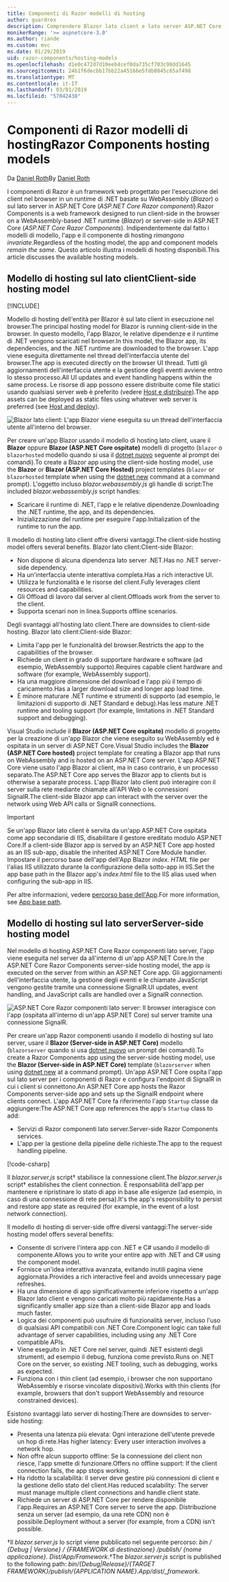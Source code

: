```yaml
---
title: Componenti di Razor modelli di hosting
author: guardrex
description: Comprendere Blazor lato client e lato server ASP.NET Core Razor componenti modelli di hosting.
monikerRange: '>= aspnetcore-3.0'
ms.author: riande
ms.custom: mvc
ms.date: 01/29/2019
uid: razor-components/hosting-models
ms.openlocfilehash: d1e0c472d7d10eeb4cef0da735cf703c98dd1645
ms.sourcegitcommit: 24b1f6decbb17bb22a45166e5fdb0845c65af498
ms.translationtype: MT
ms.contentlocale: it-IT
ms.lasthandoff: 03/01/2019
ms.locfileid: "57042438"
---
```

# <a name="razor-components-hosting-models"></a><span data-ttu-id="ecbac-103">Componenti di Razor modelli di hosting</span><span class="sxs-lookup"><span data-stu-id="ecbac-103">Razor Components hosting models</span></span>

<span data-ttu-id="ecbac-104">Da [Daniel Roth](https://github.com/danroth27)</span><span class="sxs-lookup"><span data-stu-id="ecbac-104">By [Daniel Roth](https://github.com/danroth27)</span></span>

<span data-ttu-id="ecbac-105">I componenti di Razor è un framework web progettato per l'esecuzione del client nel browser in un runtime di .NET basate su WebAssembly (*Blazor*) o sul lato server in ASP.NET Core (*ASP.NET Core Razor componenti*).</span><span class="sxs-lookup"><span data-stu-id="ecbac-105">Razor Components is a web framework designed to run client-side in the browser on a WebAssembly-based .NET runtime (*Blazor*) or server-side in ASP.NET Core (*ASP.NET Core Razor Components*).</span></span> <span data-ttu-id="ecbac-106">Indipendentemente dal fatto i modelli di modello, l'app e il componente di hosting *rimangono invariate*.</span><span class="sxs-lookup"><span data-stu-id="ecbac-106">Regardless of the hosting model, the app and component models *remain the same*.</span></span> <span data-ttu-id="ecbac-107">Questo articolo illustra i modelli di hosting disponibili.</span><span class="sxs-lookup"><span data-stu-id="ecbac-107">This article discusses the available hosting models.</span></span>

## <a name="client-side-hosting-model"></a><span data-ttu-id="ecbac-108">Modello di hosting sul lato client</span><span class="sxs-lookup"><span data-stu-id="ecbac-108">Client-side hosting model</span></span>

[!INCLUDE[](~/includes/razor-components-preview-notice.md)]

<span data-ttu-id="ecbac-109">Modello di hosting dell'entità per Blazor è sul lato client in esecuzione nel browser.</span><span class="sxs-lookup"><span data-stu-id="ecbac-109">The principal hosting model for Blazor is running client-side in the browser.</span></span> <span data-ttu-id="ecbac-110">In questo modello, l'app Blazor, le relative dipendenze e il runtime di .NET vengono scaricati nel browser.</span><span class="sxs-lookup"><span data-stu-id="ecbac-110">In this model, the Blazor app, its dependencies, and the .NET runtime are downloaded to the browser.</span></span> <span data-ttu-id="ecbac-111">L'app viene eseguita direttamente nel thread dell'interfaccia utente del browser.</span><span class="sxs-lookup"><span data-stu-id="ecbac-111">The app is executed directly on the browser UI thread.</span></span> <span data-ttu-id="ecbac-112">Tutti gli aggiornamenti dell'interfaccia utente e la gestione degli eventi avviene entro lo stesso processo.</span><span class="sxs-lookup"><span data-stu-id="ecbac-112">All UI updates and event handling happens within the same process.</span></span> <span data-ttu-id="ecbac-113">Le risorse di app possono essere distribuite come file statici usando qualsiasi server web è preferito (vedere [Host e distribuire](xref:host-and-deploy/razor-components/index)).</span><span class="sxs-lookup"><span data-stu-id="ecbac-113">The app assets can be deployed as static files using whatever web server is preferred (see [Host and deploy](xref:host-and-deploy/razor-components/index)).</span></span>

![Blazor lato client: L'app Blazor viene eseguita su un thread dell'interfaccia utente all'interno del browser.](hosting-models/_static/client-side.png)

<span data-ttu-id="ecbac-115">Per creare un'app Blazor usando il modello di hosting lato client, usare il **Blazor** oppure **Blazor (ASP.NET Core ospitate)** modelli di progetto (`blazor` o `blazorhosted` modello quando si usa il [dotnet nuovo](/dotnet/core/tools/dotnet-new) seguente al prompt dei comandi).</span><span class="sxs-lookup"><span data-stu-id="ecbac-115">To create a Blazor app using the client-side hosting model, use the **Blazor** or **Blazor (ASP.NET Core Hosted)** project templates (`blazor` or `blazorhosted` template when using the [dotnet new](/dotnet/core/tools/dotnet-new) command at a command prompt).</span></span> <span data-ttu-id="ecbac-116">L'oggetto incluso *blazor.webassembly.js* gli handle di script:</span><span class="sxs-lookup"><span data-stu-id="ecbac-116">The included *blazor.webassembly.js* script handles:</span></span>

* <span data-ttu-id="ecbac-117">Scaricare il runtime di .NET, l'app e le relative dipendenze.</span><span class="sxs-lookup"><span data-stu-id="ecbac-117">Downloading the .NET runtime, the app, and its dependencies.</span></span>
* <span data-ttu-id="ecbac-118">Inizializzazione del runtime per eseguire l'app.</span><span class="sxs-lookup"><span data-stu-id="ecbac-118">Initialization of the runtime to run the app.</span></span>

<span data-ttu-id="ecbac-119">Il modello di hosting lato client offre diversi vantaggi.</span><span class="sxs-lookup"><span data-stu-id="ecbac-119">The client-side hosting model offers several benefits.</span></span> <span data-ttu-id="ecbac-120">Blazor lato client:</span><span class="sxs-lookup"><span data-stu-id="ecbac-120">Client-side Blazor:</span></span>

* <span data-ttu-id="ecbac-121">Non dispone di alcuna dipendenza lato server .NET.</span><span class="sxs-lookup"><span data-stu-id="ecbac-121">Has no .NET server-side dependency.</span></span>
* <span data-ttu-id="ecbac-122">Ha un'interfaccia utente interattiva completa.</span><span class="sxs-lookup"><span data-stu-id="ecbac-122">Has a rich interactive UI.</span></span>
* <span data-ttu-id="ecbac-123">Utilizza le funzionalità e le risorse del client.</span><span class="sxs-lookup"><span data-stu-id="ecbac-123">Fully leverages client resources and capabilities.</span></span>
* <span data-ttu-id="ecbac-124">Gli Offload di lavoro dal server al client.</span><span class="sxs-lookup"><span data-stu-id="ecbac-124">Offloads work from the server to the client.</span></span>
* <span data-ttu-id="ecbac-125">Supporta scenari non in linea.</span><span class="sxs-lookup"><span data-stu-id="ecbac-125">Supports offline scenarios.</span></span>

<span data-ttu-id="ecbac-126">Degli svantaggi all'hosting lato client.</span><span class="sxs-lookup"><span data-stu-id="ecbac-126">There are downsides to client-side hosting.</span></span> <span data-ttu-id="ecbac-127">Blazor lato client:</span><span class="sxs-lookup"><span data-stu-id="ecbac-127">Client-side Blazor:</span></span>

* <span data-ttu-id="ecbac-128">Limita l'app per le funzionalità del browser.</span><span class="sxs-lookup"><span data-stu-id="ecbac-128">Restricts the app to the capabilities of the browser.</span></span>
* <span data-ttu-id="ecbac-129">Richiede un client in grado di supportare hardware e software (ad esempio, WebAssembly supporto).</span><span class="sxs-lookup"><span data-stu-id="ecbac-129">Requires capable client hardware and software (for example, WebAssembly support).</span></span>
* <span data-ttu-id="ecbac-130">Ha una maggiore dimensione del download e l'app più il tempo di caricamento.</span><span class="sxs-lookup"><span data-stu-id="ecbac-130">Has a larger download size and longer app load time.</span></span>
* <span data-ttu-id="ecbac-131">È minore maturare .NET runtime e strumenti di supporto (ad esempio, le limitazioni di supporto di .NET Standard e debug).</span><span class="sxs-lookup"><span data-stu-id="ecbac-131">Has less mature .NET runtime and tooling support (for example, limitations in .NET Standard support and debugging).</span></span>

<span data-ttu-id="ecbac-132">Visual Studio include il **Blazor (ASP.NET Core ospitate)** modello di progetto per la creazione di un'app Blazor che viene eseguito su WebAssembly ed è ospitata in un server di ASP.NET Core.</span><span class="sxs-lookup"><span data-stu-id="ecbac-132">Visual Studio includes the **Blazor (ASP.NET Core hosted)** project template for creating a Blazor app that runs on WebAssembly and is hosted on an ASP.NET Core server.</span></span> <span data-ttu-id="ecbac-133">L'app ASP.NET Core viene usato l'app Blazor ai client, ma in caso contrario, è un processo separato.</span><span class="sxs-lookup"><span data-stu-id="ecbac-133">The ASP.NET Core app serves the Blazor app to clients but is otherwise a separate process.</span></span> <span data-ttu-id="ecbac-134">L'app Blazor lato client può interagire con il server sulla rete mediante chiamate all'API Web o le connessioni SignalR.</span><span class="sxs-lookup"><span data-stu-id="ecbac-134">The client-side Blazor app can interact with the server over the network using Web API calls or SignalR connections.</span></span>

> [!IMPORTANT]
> <span data-ttu-id="ecbac-135">Se un'app Blazor lato client è servita da un'app ASP.NET Core ospitata come app secondarie di IIS, disabilitare il gestore ereditato modulo ASP.NET Core.</span><span class="sxs-lookup"><span data-stu-id="ecbac-135">If a client-side Blazor app is served by an ASP.NET Core app hosted as an IIS sub-app, disable the inherited ASP.NET Core Module handler.</span></span> <span data-ttu-id="ecbac-136">Impostare il percorso base dell'app dell'App Blazor *index. HTML* file per l'alias IIS utilizzato durante la configurazione della sotto-app in IIS.</span><span class="sxs-lookup"><span data-stu-id="ecbac-136">Set the app base path in the Blazor app's *index.html* file to the IIS alias used when configuring the sub-app in IIS.</span></span>
>
> <span data-ttu-id="ecbac-137">Per altre informazioni, vedere [percorso base dell'App](xref:host-and-deploy/razor-components/index#app-base-path).</span><span class="sxs-lookup"><span data-stu-id="ecbac-137">For more information, see [App base path](xref:host-and-deploy/razor-components/index#app-base-path).</span></span>

## <a name="server-side-hosting-model"></a><span data-ttu-id="ecbac-138">Modello di hosting sul lato server</span><span class="sxs-lookup"><span data-stu-id="ecbac-138">Server-side hosting model</span></span>

<span data-ttu-id="ecbac-139">Nel modello di hosting ASP.NET Core Razor componenti lato server, l'app viene eseguita nel server da all'interno di un'app ASP.NET Core.</span><span class="sxs-lookup"><span data-stu-id="ecbac-139">In the ASP.NET Core Razor Components server-side hosting model, the app is executed on the server from within an ASP.NET Core app.</span></span> <span data-ttu-id="ecbac-140">Gli aggiornamenti dell'interfaccia utente, la gestione degli eventi e le chiamate JavaScript vengono gestite tramite una connessione SignalR.</span><span class="sxs-lookup"><span data-stu-id="ecbac-140">UI updates, event handling, and JavaScript calls are handled over a SignalR connection.</span></span>

![ASP.NET Core Razor componenti lato server: Il browser interagisce con l'app (ospitata all'interno di un'app ASP.NET Core) sul server tramite una connessione SignalR.](hosting-models/_static/server-side.png)

<span data-ttu-id="ecbac-142">Per creare un'app Razor componenti usando il modello di hosting sul lato server, usare il **Blazor (Server-side in ASP.NET Core)** modello (`blazorserver` quando si usa [dotnet nuovo](/dotnet/core/tools/dotnet-new) un prompt dei comandi).</span><span class="sxs-lookup"><span data-stu-id="ecbac-142">To create a Razor Components app using the server-side hosting model, use the **Blazor (Server-side in ASP.NET Core)** template (`blazorserver` when using [dotnet new](/dotnet/core/tools/dotnet-new) at a command prompt).</span></span> <span data-ttu-id="ecbac-143">Un'app ASP.NET Core ospita l'app sul lato server per i componenti di Razor e configura l'endpoint di SignalR in cui i client si connettono.</span><span class="sxs-lookup"><span data-stu-id="ecbac-143">An ASP.NET Core app hosts the Razor Components server-side app and sets up the SignalR endpoint where clients connect.</span></span> <span data-ttu-id="ecbac-144">L'app ASP.NET Core fa riferimento l'app `Startup` classe da aggiungere:</span><span class="sxs-lookup"><span data-stu-id="ecbac-144">The ASP.NET Core app references the app's `Startup` class to add:</span></span>

* <span data-ttu-id="ecbac-145">Servizi di Razor componenti lato server.</span><span class="sxs-lookup"><span data-stu-id="ecbac-145">Server-side Razor Components services.</span></span>
* <span data-ttu-id="ecbac-146">L'app per la gestione della pipeline delle richieste.</span><span class="sxs-lookup"><span data-stu-id="ecbac-146">The app to the request handling pipeline.</span></span>

[!code-csharp[](hosting-models/samples_snapshot/Startup.cs?highlight=5,27)]

<span data-ttu-id="ecbac-147">Il *blazor.server.js* script&dagger; stabilisce la connessione client.</span><span class="sxs-lookup"><span data-stu-id="ecbac-147">The *blazor.server.js* script&dagger; establishes the client connection.</span></span> <span data-ttu-id="ecbac-148">È responsabilità dell'app per mantenere e ripristinare lo stato di app in base alle esigenze (ad esempio, in caso di una connessione di rete persa).</span><span class="sxs-lookup"><span data-stu-id="ecbac-148">It's the app's responsibility to persist and restore app state as required (for example, in the event of a lost network connection).</span></span>

<span data-ttu-id="ecbac-149">Il modello di hosting di server-side offre diversi vantaggi:</span><span class="sxs-lookup"><span data-stu-id="ecbac-149">The server-side hosting model offers several benefits:</span></span>

* <span data-ttu-id="ecbac-150">Consente di scrivere l'intera app con .NET e C# usando il modello di componente.</span><span class="sxs-lookup"><span data-stu-id="ecbac-150">Allows you to write your entire app with .NET and C# using the component model.</span></span>
* <span data-ttu-id="ecbac-151">Fornisce un'idea interattiva avanzata, evitando inutili pagina viene aggiornata.</span><span class="sxs-lookup"><span data-stu-id="ecbac-151">Provides a rich interactive feel and avoids unnecessary page refreshes.</span></span>
* <span data-ttu-id="ecbac-152">Ha una dimensione di app significativamente inferiore rispetto a un'app Blazor lato client e vengono caricati molto più rapidamente.</span><span class="sxs-lookup"><span data-stu-id="ecbac-152">Has a significantly smaller app size than a client-side Blazor app and loads much faster.</span></span>
* <span data-ttu-id="ecbac-153">Logica dei componenti può usufruire di funzionalità server, incluso l'uso di qualsiasi API compatibili con .NET Core.</span><span class="sxs-lookup"><span data-stu-id="ecbac-153">Component logic can take full advantage of server capabilities, including using any .NET Core compatible APIs.</span></span>
* <span data-ttu-id="ecbac-154">Viene eseguito in .NET Core nel server, quindi .NET esistenti degli strumenti, ad esempio il debug, funziona come previsto.</span><span class="sxs-lookup"><span data-stu-id="ecbac-154">Runs on .NET Core on the server, so existing .NET tooling, such as debugging, works as expected.</span></span>
* <span data-ttu-id="ecbac-155">Funziona con i thin client (ad esempio, i browser che non supportano WebAssembly e risorse vincolate dispositivi).</span><span class="sxs-lookup"><span data-stu-id="ecbac-155">Works with thin clients (for example, browsers that don't support WebAssembly and resource constrained devices).</span></span>

<span data-ttu-id="ecbac-156">Esistono svantaggi lato server di hosting:</span><span class="sxs-lookup"><span data-stu-id="ecbac-156">There are downsides to server-side hosting:</span></span>

* <span data-ttu-id="ecbac-157">Presenta una latenza più elevata: Ogni interazione dell'utente prevede un hop di rete.</span><span class="sxs-lookup"><span data-stu-id="ecbac-157">Has higher latency: Every user interaction involves a network hop.</span></span>
* <span data-ttu-id="ecbac-158">Non offre alcun supporto offline: Se la connessione del client non riesce, l'app smette di funzionare.</span><span class="sxs-lookup"><span data-stu-id="ecbac-158">Offers no offline support: If the client connection fails, the app stops working.</span></span>
* <span data-ttu-id="ecbac-159">Ha ridotto la scalabilità: Il server deve gestire più connessioni di client e la gestione dello stato del client.</span><span class="sxs-lookup"><span data-stu-id="ecbac-159">Has reduced scalability: The server must manage multiple client connections and handle client state.</span></span>
* <span data-ttu-id="ecbac-160">Richiede un server di ASP.NET Core per rendere disponibile l'app.</span><span class="sxs-lookup"><span data-stu-id="ecbac-160">Requires an ASP.NET Core server to serve the app.</span></span> <span data-ttu-id="ecbac-161">Distribuzione senza un server (ad esempio, da una rete CDN) non è possibile.</span><span class="sxs-lookup"><span data-stu-id="ecbac-161">Deployment without a server (for example, from a CDN) isn't possible.</span></span>

<span data-ttu-id="ecbac-162">&dagger;Il *blazor.server.js* lo script viene pubblicato nel seguente percorso: *bin / {Debug | Versione} / {FRAMEWORK di destinazione} /publish/ {nome applicazione}. Dist/App/Framework*.</span><span class="sxs-lookup"><span data-stu-id="ecbac-162">&dagger;The *blazor.server.js* script is published to the following path: *bin/{Debug|Release}/{TARGET FRAMEWORK}/publish/{APPLICATION NAME}.App/dist/_framework*.</span></span>
